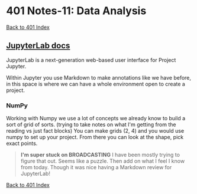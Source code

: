 # 401 Notes-11: Data Analysis
[Back to 401 Index](401-index.md)<br>



## [JupyterLab docs](https://jupyterlab.readthedocs.io/en/stable/getting_started/overview.html)

JupyterLab is a next-generation web-based user interface for Project Jupyter. 

Within Jupyter you use Markdown to make annotations like we have before, in this space is where we can have a whole environment open to create a project. 

### NumPy

Working with Numpy we use a lot of concepts we already know to build a sort of grid of sorts. (trying to take notes on what I'm getting from the reading vs just fact blocks)  You can make grids (2, 4) and you would use numpy to set up your project. From there you can look at the shape, pick exact points. 

>**I'm super stuck on BROADCASTING** I have been mostly trying to figure that out. Seems like a puzzle. Then add on what I feel I know from today. Though it was nice having a Markdown review for JupyterLab!


[Back to 401 Index](401-index.md)